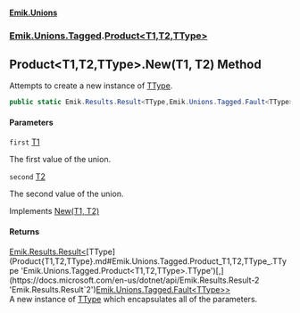 #### [Emik.Unions](index.md 'index')
### [Emik.Unions.Tagged](Emik.Unions.Tagged.md 'Emik.Unions.Tagged').[Product&lt;T1,T2,TType&gt;](Product{T1,T2,TType}.md 'Emik.Unions.Tagged.Product<T1,T2,TType>')

## Product<T1,T2,TType>.New(T1, T2) Method

Attempts to create a new instance of [TType](Product{T1,T2,TType}.md#Emik.Unions.Tagged.Product_T1,T2,TType_.TType 'Emik.Unions.Tagged.Product<T1,T2,TType>.TType').

```csharp
public static Emik.Results.Result<TType,Emik.Unions.Tagged.Fault<TType>> New(T1 first, T2 second);
```
#### Parameters

<a name='Emik.Unions.Tagged.Product_T1,T2,TType_.New(T1,T2).first'></a>

`first` [T1](Product{T1,T2,TType}.md#Emik.Unions.Tagged.Product_T1,T2,TType_.T1 'Emik.Unions.Tagged.Product<T1,T2,TType>.T1')

The first value of the union.

<a name='Emik.Unions.Tagged.Product_T1,T2,TType_.New(T1,T2).second'></a>

`second` [T2](Product{T1,T2,TType}.md#Emik.Unions.Tagged.Product_T1,T2,TType_.T2 'Emik.Unions.Tagged.Product<T1,T2,TType>.T2')

The second value of the union.

Implements [New(T1, T2)](IFactory{T1,T2,TType}.New(T1,T2).md 'Emik.Unions.Tagged.IFactory<T1,T2,TType>.New(T1, T2)')

#### Returns
[Emik.Results.Result&lt;](https://docs.microsoft.com/en-us/dotnet/api/Emik.Results.Result-2 'Emik.Results.Result`2')[TType](Product{T1,T2,TType}.md#Emik.Unions.Tagged.Product_T1,T2,TType_.TType 'Emik.Unions.Tagged.Product<T1,T2,TType>.TType')[,](https://docs.microsoft.com/en-us/dotnet/api/Emik.Results.Result-2 'Emik.Results.Result`2')[Emik.Unions.Tagged.Fault&lt;](Fault{T}.md 'Emik.Unions.Tagged.Fault<T>')[TType](Product{T1,T2,TType}.md#Emik.Unions.Tagged.Product_T1,T2,TType_.TType 'Emik.Unions.Tagged.Product<T1,T2,TType>.TType')[&gt;](Fault{T}.md 'Emik.Unions.Tagged.Fault<T>')[&gt;](https://docs.microsoft.com/en-us/dotnet/api/Emik.Results.Result-2 'Emik.Results.Result`2')  
A new instance of [TType](Product{T1,T2,TType}.md#Emik.Unions.Tagged.Product_T1,T2,TType_.TType 'Emik.Unions.Tagged.Product<T1,T2,TType>.TType') which encapsulates all of the parameters.